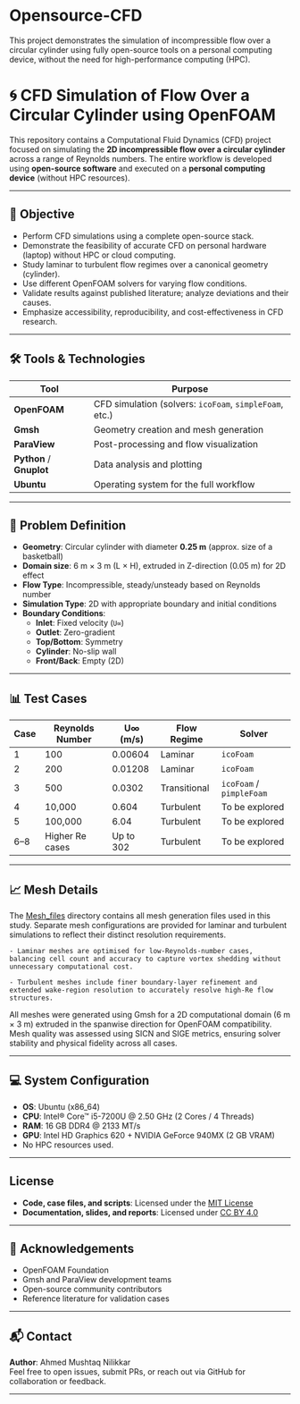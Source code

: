 # Opensource-CFD
This project demonstrates the simulation of incompressible flow over a circular cylinder using fully open-source tools on a personal computing device, without the need for high-performance computing (HPC).

# 🌀 CFD Simulation of Flow Over a Circular Cylinder using OpenFOAM

This repository contains a Computational Fluid Dynamics (CFD) project focused on simulating the **2D incompressible flow over a circular cylinder** across a range of Reynolds numbers. The entire workflow is developed using **open-source software** and executed on a **personal computing device** (without HPC resources).

---

## 📌 Objective

- Perform CFD simulations using a complete open-source stack.
- Demonstrate the feasibility of accurate CFD on personal hardware (laptop) without HPC or cloud computing.
- Study laminar to turbulent flow regimes over a canonical geometry (cylinder).
- Use different OpenFOAM solvers for varying flow conditions.
- Validate results against published literature; analyze deviations and their causes.
- Emphasize accessibility, reproducibility, and cost-effectiveness in CFD research.

---

## 🛠️ Tools & Technologies

| Tool         | Purpose                         |
|--------------|----------------------------------|
| **OpenFOAM** | CFD simulation (solvers: `icoFoam`, `simpleFoam`, etc.) |
| **Gmsh**     | Geometry creation and mesh generation |
| **ParaView** | Post-processing and flow visualization |
| **Python** / **Gnuplot** | Data analysis and plotting |
| **Ubuntu**   | Operating system for the full workflow |

---

## 🔬 Problem Definition

- **Geometry**: Circular cylinder with diameter **0.25 m** (approx. size of a basketball)
- **Domain size**: 6 m × 3 m (L × H), extruded in Z-direction (0.05 m) for 2D effect
- **Flow Type**: Incompressible, steady/unsteady based on Reynolds number
- **Simulation Type**: 2D with appropriate boundary and initial conditions
- **Boundary Conditions**:
  - **Inlet**: Fixed velocity (`U∞`)
  - **Outlet**: Zero-gradient
  - **Top/Bottom**: Symmetry
  - **Cylinder**: No-slip wall
  - **Front/Back**: Empty (2D)

---

## 📊 Test Cases

| Case | Reynolds Number | U∞ (m/s) | Flow Regime | Solver       |
|------|------------------|-----------|--------------|---------------|
| 1    | 100              | 0.00604   | Laminar      | `icoFoam`     |
| 2    | 200              | 0.01208   | Laminar      | `icoFoam`     |
| 3    | 500              | 0.0302    | Transitional | `icoFoam` / `pimpleFoam` |
| 4    | 10,000           | 0.604     | Turbulent    | To be explored |
| 5    | 100,000          | 6.04      | Turbulent    | To be explored|
| 6–8  | Higher Re cases  | Up to 302 | Turbulent    | To be explored |

---

## 📈 Mesh Details 
The [Mesh_files](Mesh_files/) directory contains all mesh generation files used in this study. Separate mesh configurations are provided for laminar and turbulent simulations to reflect their distinct resolution requirements.

    - Laminar meshes are optimised for low-Reynolds-number cases, balancing cell count and accuracy to capture vortex shedding without unnecessary computational cost.

    - Turbulent meshes include finer boundary-layer refinement and extended wake-region resolution to accurately resolve high-Re flow structures.

All meshes were generated using Gmsh for a 2D computational domain (6 m × 3 m) extruded in the spanwise direction for OpenFOAM compatibility. Mesh quality was assessed using SICN and SIGE metrics, ensuring solver stability and physical fidelity across all cases.

---

## 💻 System Configuration

- **OS**: Ubuntu (x86_64)
- **CPU**: Intel® Core™ i5-7200U @ 2.50 GHz (2 Cores / 4 Threads)
- **RAM**: 16 GB DDR4 @ 2133 MT/s
- **GPU**: Intel HD Graphics 620 + NVIDIA GeForce 940MX (2 GB VRAM)
- No HPC resources used.

- ---

## License

- **Code, case files, and scripts**: Licensed under the [MIT License](./LICENSE)
- **Documentation, slides, and reports**: Licensed under [CC BY 4.0](./LICENSE-docs)


---

## 🙋 Acknowledgements

- OpenFOAM Foundation
- Gmsh and ParaView development teams
- Open-source community contributors
- Reference literature for validation cases

---

## 📬 Contact

**Author**: Ahmed Mushtaq Nilikkar  
Feel free to open issues, submit PRs, or reach out via GitHub for collaboration or feedback.



---


